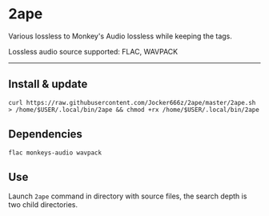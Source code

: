 # 2ape

Various lossless to Monkey's Audio lossless while keeping the tags.

Lossless audio source supported: FLAC, WAVPACK

--------------------------------------------------------------------------------------------------
## Install & update
`curl https://raw.githubusercontent.com/Jocker666z/2ape/master/2ape.sh > /home/$USER/.local/bin/2ape && chmod +rx /home/$USER/.local/bin/2ape`

## Dependencies
`flac monkeys-audio wavpack`

## Use
Launch `2ape` command in directory with source files, the search depth is two child directories.
